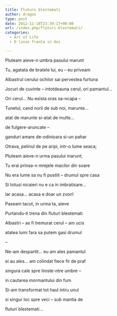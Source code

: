 ```yaml
---
title: Fluturi blestemati
author: dragos
type: post
date: 2012-11-18T23:39:17+00:00
url: /index.php/fluturi-blestemati/
categories:
  - Art of Life
  - O linie franta in doi

---
```

Pluteam aieve-n umbra pasului marunt
  
Tu, agatata de bratele lui, eu &#8211; eu priveam
  
Albastrul cerului ochilor sai pervestea furtuna

Jocuri de cuvinte &#8211; intotdeauna cerul, ori pamantul&#8230;
  
Ori cerul&#8230; Nu exista oras sa-ncapa &#8211;
  
Tunetul, cand norii de sub noi, marunte&#8230;
  
atat de marunte si-atat de multe&#8230;
  
de fulgere-aruncate &#8211;
  
ganduri amare de-odinioara si-un pahar<!--more-->

Otrava, pelinul de pe aripi, intr-o lume seaca;
  
Pluteam aieve-n urma pasului marunt;
  
Tu erai prinsa-n mrejele macilor din soare
  
Nu era lume sa nu fi pustiit &#8211; drumul spre casa
  
Si totusi nicaieri nu e ca in imbratisare&#8230;
  
Iar acasa&#8230; acasa e doar un zvon!

Paseam tacut, in urma ta, aieve
  
Purtandu-ti trena din fluturi blestemati
  
Albastri &#8211; as fi tremurat cerul &#8211; am ucis
  
atatea lumi fara sa putem gasi drumul

&#8211;

Ne-am despartit&#8230; eu am ales pamantul
  
ei au ales&#8230; am colindat fiece fir de praf
  
singura cale spre liniste-ntre umbre &#8211;
  
in cautarea mormantului din fum
  
Si-am transformat tot haul intru unul
  
si singur loc spre veci &#8211; sub mantia de
  
fluturi blestemati&#8230;